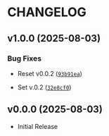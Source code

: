 # CHANGELOG

<!-- version list -->

## v1.0.0 (2025-08-03)

### Bug Fixes

- Reset v0.0.2
  ([`93b91ea`](https://github.com/PyMoX-fr/GC7/commit/93b91ea5d002c5408d81a20f2a2192585e386422))

- Set v.0.2
  ([`32e8cf0`](https://github.com/PyMoX-fr/GC7/commit/32e8cf0c38b70126e5835e072e7b087713ad6799))


## v0.0.0 (2025-08-03)

- Initial Release
